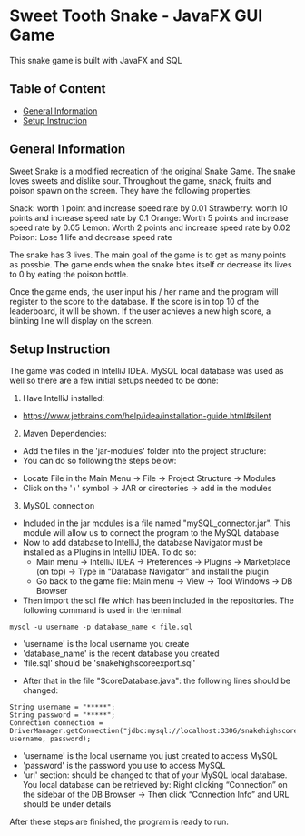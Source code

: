 # Sweet Tooth Snake - JavaFX GUI Game 

This snake game is built with JavaFX and SQL

## Table of Content
* [General Information](#general-information)
* [Setup Instruction](#setup-instruction)

## General Information
Sweet Snake is a modified recreation of the original Snake Game. The snake loves sweets and dislike sour. Throughout the game, snack, fruits and poison spawn on the screen. They have the following properties: 

Snack: worth 1 point and increase speed rate by 0.01
Strawberry: worth 10 points and increase speed rate by 0.1
Orange: Worth 5 points and increase speed rate by 0.05
Lemon: Worth 2 points and increase speed rate by 0.02
Poison: Lose 1 life and decrease speed rate

The snake has 3 lives. The main goal of the game is to get as many points as possble. The game ends when the snake bites itself or decrease its lives to 0 by eating the poison bottle. 

Once the game ends, the user input his / her name and the program will register to the score to the database. If the score is in top 10 of the leaderboard, it will be shown. If the user achieves a new high score, a blinking line will display on the screen. 

## Setup Instruction
The game was coded in IntelliJ IDEA. MySQL local database was used as well so there are a few initial setups needed to be done: 

1. Have IntelliJ installed:
- https://www.jetbrains.com/help/idea/installation-guide.html#silent

2. Maven Dependencies:
- Add the files in the 'jar-modules' folder into the project structure:
- You can do so following the steps below: 
+ Locate File in the Main Menu -> File -> Project Structure -> Modules
+ Click on the '+' symbol -> JAR or directories -> add in the modules

3. MySQL connection
- Included in the jar modules is a file named "mySQL_connector.jar". This module will allow us to connect the program to the MySQL database
- Now to add database to IntelliJ, the database Navigator must be installed as a Plugins in IntelliJ IDEA. To do so:
  + Main menu -> IntelliJ IDEA -> Preferences -> Plugins -> Marketplace (on top) -> Type in “Database Navigator” and install the plugin
  + Go back to the game file: Main menu -> View -> Tool Windows -> DB Browser
- Then import the sql file which has been included in the repositories. The following command is used in the terminal: 
```
mysql -u username -p database_name < file.sql
```
  + 'username' is the local username you create
  + 'database_name' is the recent database you created
  + 'file.sql' should be 'snakehighscoreexport.sql'

- After that in the file "ScoreDatabase.java": the following lines should be changed:
```
String username = "*****";
String password = "*****";
Connection connection = DriverManager.getConnection("jdbc:mysql://localhost:3306/snakehighscore", username, password);
```
  + 'username' is the local username you just created to access MySQL
  + 'password' is the password you use to access MySQL
  + 'url' section: should be changed to that of your MySQL local database. You local database can be retrieved by: Right clicking “Connection” on the sidebar of the DB Browser -> Then click “Connection Info” and URL should be under details

After these steps are finished, the program is ready to run.
